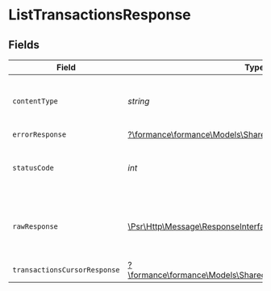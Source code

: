 # ListTransactionsResponse


## Fields

| Field                                                                                                             | Type                                                                                                              | Required                                                                                                          | Description                                                                                                       |
| ----------------------------------------------------------------------------------------------------------------- | ----------------------------------------------------------------------------------------------------------------- | ----------------------------------------------------------------------------------------------------------------- | ----------------------------------------------------------------------------------------------------------------- |
| `contentType`                                                                                                     | *string*                                                                                                          | :heavy_check_mark:                                                                                                | HTTP response content type for this operation                                                                     |
| `errorResponse`                                                                                                   | [?\formance\formance\Models\Shared\ErrorResponse](../../models/shared/ErrorResponse.md)                           | :heavy_minus_sign:                                                                                                | Error                                                                                                             |
| `statusCode`                                                                                                      | *int*                                                                                                             | :heavy_check_mark:                                                                                                | HTTP response status code for this operation                                                                      |
| `rawResponse`                                                                                                     | [\Psr\Http\Message\ResponseInterface](https://www.php-fig.org/psr/psr-7/#33-psrhttpmessageresponseinterface)      | :heavy_minus_sign:                                                                                                | Raw HTTP response; suitable for custom response parsing                                                           |
| `transactionsCursorResponse`                                                                                      | [?\formance\formance\Models\Shared\TransactionsCursorResponse](../../models/shared/TransactionsCursorResponse.md) | :heavy_minus_sign:                                                                                                | OK                                                                                                                |